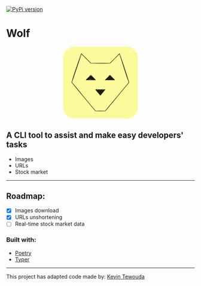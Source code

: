 [![PyPi version](https://badgen.net/pypi/v/wolf-cli)](https://pypi.com/project/wolf-cli)

# **Wolf**

 <p align="center">
  <img src="https://github.com/cande1gut/wolf/blob/main/dist/assets/logo.svg" style="width:200px;"/>
 </p>

## A CLI tool to assist and make easy developers' tasks
- Images
- URLs
- Stock market

---
## Roadmap:
- [x] Images download
- [x] URLs unshortening
- [ ] Real-time stock market data

### Built with:
- [Poetry](https://python-poetry.org/)
- [Typer](https://typer.tiangolo.com/)
---
This project has adapted code made by: [Kevin Tewouda](https://lewoudar.medium.com/click-a-beautiful-python-library-to-write-cli-applications-9c8154847066)
